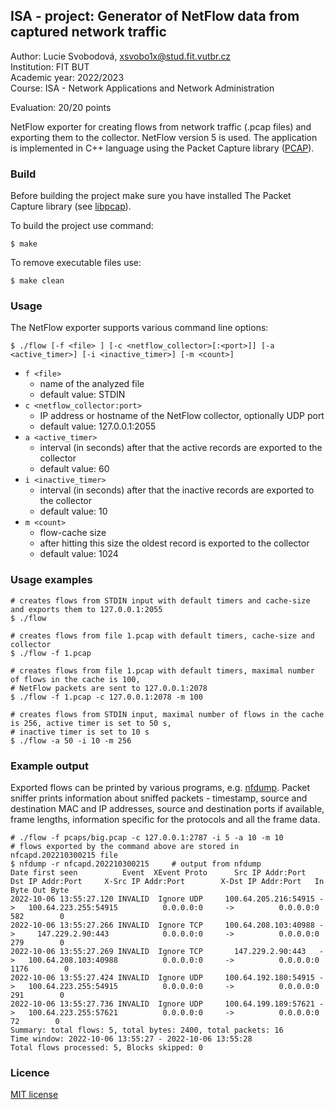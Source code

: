 ## ISA - project: Generator of NetFlow data from captured network traffic
Author: Lucie Svobodová, xsvobo1x@stud.fit.vutbr.cz  
Institution: FIT BUT  
Academic year: 2022/2023  
Course: ISA - Network Applications and Network Administration

Evaluation: 20/20 points  

NetFlow exporter for creating flows from network traffic (.pcap files) and exporting them to the collector. NetFlow version 5 is used. The application is implemented in C++ language using the Packet Capture library ([PCAP](https://www.tcpdump.org/)).


### Build

Before building the project make sure you have installed The Packet Capture library (see [libpcap](https://www.tcpdump.org/)).  

To build the project use command:
```shell
$ make
```

To remove executable files use: 
```shell
$ make clean
```

### Usage

The NetFlow exporter supports various command line options:

```shell
$ ./flow [-f <file> ] [-c <netflow_collector>[:<port>]] [-a <active_timer>] [-i <inactive_timer>] [-m <count>]
```

- `f <file>` 
  - name of the analyzed file
  - default value: STDIN
- `c <netflow_collector:port>`
  - IP address or hostname of the NetFlow collector, optionally UDP port
  - default value: 127.0.0.1:2055
- `a <active_timer>` 
  - interval (in seconds) after that the active records are exported to the collector
  - default value: 60
- `i <inactive_timer>` 
  - interval (in seconds) after that the inactive records are exported to the collector
  - default value: 10
- `m <count>` 
  - flow-cache size
  - after hitting this size the oldest record is exported to the collector
  - default value: 1024

### Usage examples
```shell
# creates flows from STDIN input with default timers and cache-size and exports them to 127.0.0.1:2055
$ ./flow

# creates flows from file 1.pcap with default timers, cache-size and collector
$ ./flow -f 1.pcap

# creates flows from file 1.pcap with default timers, maximal number of flows in the cache is 100, 
# NetFlow packets are sent to 127.0.0.1:2078
$ ./flow -f 1.pcap -c 127.0.0.1:2078 -m 100

# creates flows from STDIN input, maximal number of flows in the cache is 256, active timer is set to 50 s, 
# inactive timer is set to 10 s
$ ./flow -a 50 -i 10 -m 256
```

### Example output
Exported flows can be printed by various programs, e.g. [nfdump](https://nfdump.sourceforge.net/). 
Packet sniffer prints information about sniffed packets - timestamp, source and destination MAC and IP addresses,
source and destination ports if available, frame lengths, information specific for the protocols and all the frame data.  
```shell
# ./flow -f pcaps/big.pcap -c 127.0.0.1:2787 -i 5 -a 10 -m 10
# flows exported by the command above are stored in nfcapd.202210300215 file
$ nfdump -r nfcapd.202210300215     # output from nfdump
Date first seen          Event  XEvent Proto      Src IP Addr:Port          Dst IP Addr:Port     X-Src IP Addr:Port        X-Dst IP Addr:Port   In Byte Out Byte
2022-10-06 13:55:27.120 INVALID  Ignore UDP     100.64.205.216:54915 ->   100.64.223.255:54915          0.0.0.0:0     ->          0.0.0.0:0          582        0
2022-10-06 13:55:27.266 INVALID  Ignore TCP     100.64.208.103:40988 ->     147.229.2.90:443            0.0.0.0:0     ->          0.0.0.0:0          279        0
2022-10-06 13:55:27.269 INVALID  Ignore TCP       147.229.2.90:443   ->   100.64.208.103:40988          0.0.0.0:0     ->          0.0.0.0:0         1176        0
2022-10-06 13:55:27.424 INVALID  Ignore UDP     100.64.192.180:54915 ->   100.64.223.255:54915          0.0.0.0:0     ->          0.0.0.0:0          291        0
2022-10-06 13:55:27.736 INVALID  Ignore UDP     100.64.199.189:57621 ->   100.64.223.255:57621          0.0.0.0:0     ->          0.0.0.0:0           72        0
Summary: total flows: 5, total bytes: 2400, total packets: 16
Time window: 2022-10-06 13:55:27 - 2022-10-06 13:55:28
Total flows processed: 5, Blocks skipped: 0
```

### Licence

[MIT license](https://choosealicense.com/licenses/mit/)
